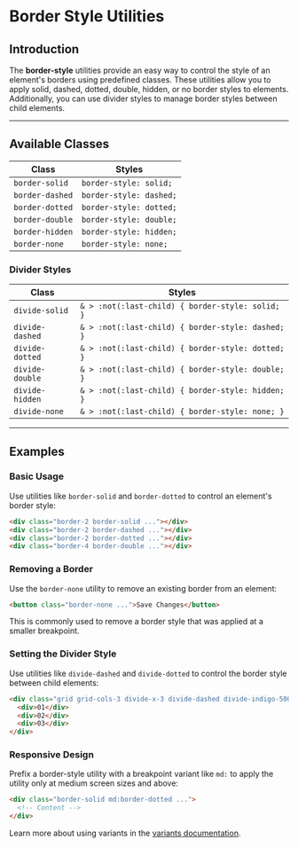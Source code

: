 # Border Style Utilities

## Introduction
The **border-style** utilities provide an easy way to control the style of an element's borders using predefined classes. These utilities allow you to apply solid, dashed, dotted, double, hidden, or no border styles to elements. Additionally, you can use divider styles to manage border styles between child elements.

---

## Available Classes

| Class | Styles |
|--------|-----------------|
| `border-solid` | `border-style: solid;` |
| `border-dashed` | `border-style: dashed;` |
| `border-dotted` | `border-style: dotted;` |
| `border-double` | `border-style: double;` |
| `border-hidden` | `border-style: hidden;` |
| `border-none` | `border-style: none;` |

### Divider Styles

| Class | Styles |
|--------|-----------------|
| `divide-solid` | `& > :not(:last-child) { border-style: solid; }` |
| `divide-dashed` | `& > :not(:last-child) { border-style: dashed; }` |
| `divide-dotted` | `& > :not(:last-child) { border-style: dotted; }` |
| `divide-double` | `& > :not(:last-child) { border-style: double; }` |
| `divide-hidden` | `& > :not(:last-child) { border-style: hidden; }` |
| `divide-none` | `& > :not(:last-child) { border-style: none; }` |

---

## Examples

### Basic Usage
Use utilities like `border-solid` and `border-dotted` to control an element's border style:

```html
<div class="border-2 border-solid ..."></div>
<div class="border-2 border-dashed ..."></div>
<div class="border-2 border-dotted ..."></div>
<div class="border-4 border-double ..."></div>
```

### Removing a Border
Use the `border-none` utility to remove an existing border from an element:

```html
<button class="border-none ...">Save Changes</button>
```
This is commonly used to remove a border style that was applied at a smaller breakpoint.

### Setting the Divider Style
Use utilities like `divide-dashed` and `divide-dotted` to control the border style between child elements:

```html
<div class="grid grid-cols-3 divide-x-3 divide-dashed divide-indigo-500">
  <div>01</div>
  <div>02</div>
  <div>03</div>
</div>
```

### Responsive Design
Prefix a border-style utility with a breakpoint variant like `md:` to apply the utility only at medium screen sizes and above:

```html
<div class="border-solid md:border-dotted ...">
  <!-- Content -->
</div>
```

Learn more about using variants in the [variants documentation](#).

